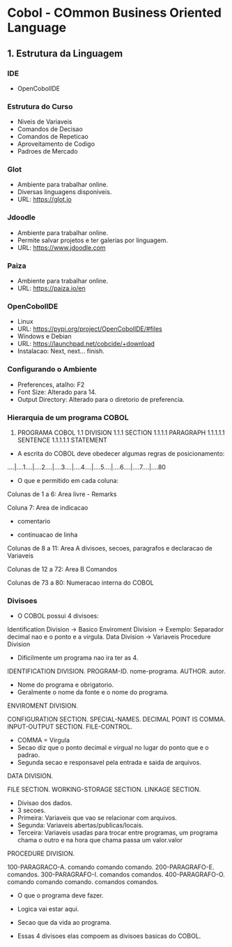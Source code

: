 # Cobol - COmmon Business Oriented Language

## 1. Estrutura da Linguagem

### IDE
- OpenCobolIDE

### Estrutura do Curso
- Niveis de Variaveis
- Comandos de Decisao
- Comandos de Repeticao
- Aproveitamento de Codigo
- Padroes de Mercado

### Glot
- Ambiente para trabalhar online.
- Diversas linguagens disponiveis.
- URL: https://glot.io

### Jdoodle
- Ambiente para trabalhar online.
- Permite salvar projetos e ter galerias por linguagem.
- URL: https://www.jdoodle.com

### Paiza
- Ambiente para trabalhar online.
- URL: https://paiza.io/en

### OpenCobolIDE
- Linux
- URL: https://pypi.org/project/OpenCobolIDE/#files
- Windows e Debian
- URL: https://launchpad.net/cobcide/+download
- Instalacao: Next, next... finish.

### Configurando o Ambiente
- Preferences, atalho: F2
- Font Size: Alterado para 14.
- Output Directory: Alterado para o diretorio de preferencia.

### Hierarquia de um programa COBOL
1. PROGRAMA COBOL
    1.1 DIVISION
        1.1.1 SECTION
            1.1.1.1 PARAGRAPH
                1.1.1.1.1 SENTENCE
                    1.1.1.1.1 STATEMENT

- A escrita do COBOL deve obedecer algumas regras de posicionamento:

....|....1....|....2....|....3....|....4....|....5....|....6....|....7....|....80

- O que e permitido em cada coluna:

Colunas de 1 a 6:
Area livre - Remarks

Coluna 7:
Area de indicacao
* comentario
- continuacao de linha

Colunas de 8 a 11:
Area A
divisoes, secoes, paragrafos e declaracao de Variaveis

Colunas de 12 a 72:
Area B
Comandos

Colunas de 73 a 80:
Numeracao interna do COBOL

### Divisoes
- O COBOL possui 4 divisoes:

Identification Division -> Basico
Enviroment Division -> Exemplo: Separador decimal nao e o ponto e a virgula.
Data Division -> Variaveis
Procedure Division

- Dificilmente um programa nao ira ter as 4.

IDENTIFICATION DIVISION.
    PROGRAM-ID.     nome-programa.
    AUTHOR.     autor.

- Nome do programa e obrigatorio.
- Geralmente o nome da fonte e o nome do programa.

ENVIROMENT DIVISION.

CONFIGURATION SECTION.
SPECIAL-NAMES.
    DECIMAL POINT IS COMMA.
INPUT-OUTPUT SECTION.
FILE-CONTROL.

- COMMA = Virgula
- Secao diz que o ponto decimal e virgual no lugar do ponto que e o padrao.
- Segunda secao e responsavel pela entrada e saida de arquivos.

DATA DIVISION.

FILE SECTION.
WORKING-STORAGE SECTION.
LINKAGE SECTION.

- Divisao dos dados.
- 3 secoes.
- Primeira: Variaveis que vao se relacionar com arquivos.
- Segunda: Variaveis abertas/publicas/locais.
- Terceira: Variaveis usadas para trocar entre programas, um programa chama o outro e na hora que chama passa um valor.valor

PROCEDURE DIVISION.

100-PARAGRACO-A.
    comando
    comando
    comando.
    200-PARAGRAFO-E.
        comandos.
300-PARAGRAFO-I.
    comandos
    comandos.
400-PARAGRAFO-O.
    comando
    comando
    comando.
    comandos
    comandos.

- O que o programa deve fazer.
- Logica vai estar aqui.
- Secao que da vida ao programa.

- Essas 4 divisoes elas compoem as divisoes basicas do COBOL.
